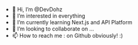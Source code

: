 - 👋 Hi, I’m @DevDohz
- 👀 I’m interested in everything
- 🌱 I’m currently learning Next.js and API Platform
- 💞️ I’m looking to collaborate on ...
- 📫 How to reach me : on Github obviously! :)

<!---
DevDohz/DevDohz is a ✨ special ✨ repository because its `README.md` (this file) appears on your GitHub profile.
You can click the Preview link to take a look at your changes.
--->
